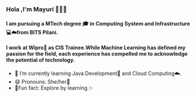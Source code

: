 ### Hola ,I'm Mayuri 👩🏾‍💻 

#### I am pursuing a MTech degree :mortar_board: in Computing System and Infrastructure :computer::cloud:from BITS Pilani.
#### I work at Wipro:office: as CIS Trainee.While Machine Learning has defined my passion for the field, each experience has compelled me to acknowledge the potential of technology.

- 🌱 I’m currently learning Java Development:paw_prints: and Cloud Computing:cloud:.
- 😄 Pronouns: She/her:raising_hand:
- :dizzy:Fun fact: Explore by learning.:sparkles:
